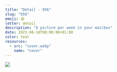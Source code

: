```yaml
---
title: "Détail - 056"
slug: "056"
emoji: 😃
letter: detail
description: "A picture per week in your mailbox"
date: 2023-08-18T00:00:00+01:00
color: teal
resources:
  - src: "cover.webp"
    name: "cover"
---
```

![](cover)

